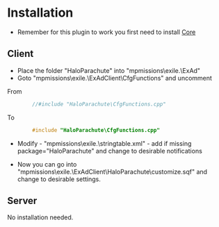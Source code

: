 # Installation

* Remember for this plugin to work you first need to install [Core](https://github.com/Bjanski/ExAd/blob/master/docs/core/installation.md)  
  
## Client

* Place the folder "HaloParachute" into "mpmissions\exile.<MAP>\ExAd\"
* Goto "mpmissions\exile.<MAP>\ExAdClient\CfgFunctions" and uncomment  

From
```cpp
        //#include "HaloParachute\CfgFunctions.cpp"	
```
To
```cpp
        #include "HaloParachute\CfgFunctions.cpp"	
```

* Modify - "mpmissions\exile.<MAP>\stringtable.xml" - add if missing package="HaloParachute" and change to desirable notifications

* Now you can go into "mpmissions\exile.<MAP>\ExAdClient\HaloParachute\customize.sqf" and change to desirable settings.

## Server 

No installation needed.
